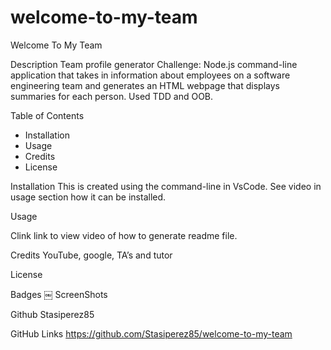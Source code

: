 # welcome-to-my-team
Welcome To My Team 

Description
Team profile generator Challenge: Node.js command-line application that takes in information about employees on a software engineering team and generates an HTML webpage that displays summaries for each person. Used TDD and OOB.

Table of Contents
* Installation
* Usage
* Credits
* License

Installation
This is created using the command-line in VsCode. See video in usage section how it can be installed.

Usage

Clink link to view video of how to generate readme file.


Credits
YouTube, google, TA’s and tutor

License

Badges
￼
ScreenShots

Github
Stasiperez85

GitHub Links
https://github.com/Stasiperez85/welcome-to-my-team
